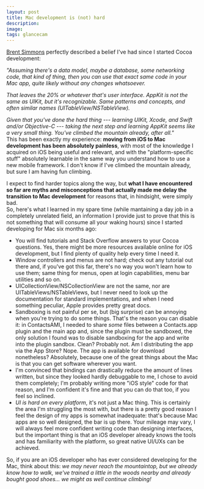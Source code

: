 ```yaml
---
layout: post
title: Mac development is (not) hard
description:
image:
tags: glancecam
---
```

[Brent Simmons](http://inessential.com/2018/04/25/youre_practically_a_mac_developer) perfectly described a belief I've had since I started Cocoa development:

*"Assuming there's a data model, maybe a database, some networking code, that kind of thing, then you can use that exact same code in your Mac app, quite likely without any changes whatsoever.*

*That leaves the 20% or whatever that's user interface. AppKit is not the same as UIKit, but it's recognizable. Same patterns and concepts, and often similar names (UITableView/NSTableView).*

*Given that you've done the hard thing --- learning UIKit, Xcode, and Swift and/or Objective-C --- taking the next step and learning AppKit seems like a very small thing. You've climbed the mountain already, after all."*\
This has been exactly my experience: **moving from iOS to Mac development has been absolutely painless**, with most of the knowledge I acquired on iOS being useful and relevant, and with the "platform-specific stuff" absolutely learnable in the same way you understand how to use a new mobile framework. I don't know if I've climbed the mountain already, but sure I am having fun climbing.

I expect to find harder topics along the way, but **what I have encountered so far are myths and misconceptions that actually made me delay the transition to Mac development** for reasons that, in hindsight, were simply bad.\
So, here's what I learned in my spare time (while mantaining a day job in a completely unrelated field, an information I provide just to prove that this is not something that will consume all your waking hours) since I started developing for Mac six months ago:

-   You will find tutorials and Stack Overflow answers to your Cocoa questions. Yes, there might be more resources available online for iOS development, but I find plenty of quality help every time I need it.
-   Window controllers and menus are not hard; check out any tutorial out there and, if you've got this far, there's no way you won't learn how to use them; same thing for menus, open at login capabilities, menu bar utilities and so on.
-   UICollectionView/NSCollectionView are not the same, nor are UITableViews/NSTableViews, but I never need to look up the documentation for standard implementations, and when I need something peculiar, Apple provides pretty great docs.
-   Sandboxing is not painful per se, but (big surprise) can be annoying when you're trying to do some things. That's the reason you can disable it: in ContactsAMI, I needed to share *some* files between a Contacts.app plugin and the main app and, since the plugin must be sandboxed, the only solution I found was to disable sandboxing for the app and write into the plugin sandbox. Clean? Probably not. Am I distributing the app via the App Store? Nope. The app is available for download nonetheless? Absolutely, because one of the great things about the Mac is that you can get software wherever you want.
-   I'm convinced that bindings can drastically reduce the amount of lines written, but since they looked hardly debuggable to me, I chose to avoid them completely; I'm probably writing more "iOS style" code for that reason, and I'm confident it's fine and that you can do that too, if you feel so inclined.
-   *UI is hard on every platform*, it's not just a Mac thing. This is certainly the area I'm struggling the most with, but there is a pretty good reason I feel the design of my apps is somewhat inadequate: that's because Mac apps are so well designed, the bar is up there. Your mileage may vary, I will always feel more confident writing code than designing interfaces, but the important thing is that an iOS developer already knows the tools and has familiarity with the platform, so great native UI/UXs can be achieved.

So, if you are an iOS developer who has ever considered developing for the Mac, think about this: *we may never reach the mountaintop, but we already know how to walk, we've trained a little in the woods nearby and already bought good shoes... we might as well continue climbing!*